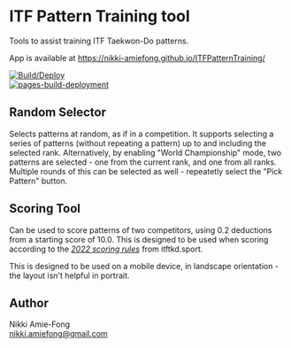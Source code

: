 # ITF Pattern Training tool

Tools to assist training ITF Taekwon-Do patterns.  

App is available at https://nikki-amiefong.github.io/ITFPatternTraining/

[![Build/Deploy](https://github.com/nikki-amiefong/ITFPatternTraining/actions/workflows/dotnet.yml/badge.svg)](https://github.com/nikki-amiefong/ITFPatternTraining/actions/workflows/dotnet.yml)  
[![pages-build-deployment](https://github.com/nikki-amiefong/ITFPatternTraining/actions/workflows/pages/pages-build-deployment/badge.svg)](https://github.com/nikki-amiefong/ITFPatternTraining/actions/workflows/pages/pages-build-deployment)

## Random Selector

Selects patterns at random, as if in a competition. It supports selecting a series of patterns (without repeating a pattern) up to and including
the selected rank. Alternatively, by enabling "World Championship" mode, two patterns are selected - one from the current rank, and one from all ranks. Multiple
rounds of this can be selected as well - repeatetly select the "Pick Pattern" button.

## Scoring Tool

Can be used to score patterns of two competitors, using 0.2 deductions from a starting score of 10.0. This is designed to be used when scoring according to
the *[2022 scoring rules](https://itftkd.sport/wp-content/uploads/2022/04/Official-ITF-Rules-of-Competition-Version-2022v1.pdf#page=68)* from itftkd.sport.

This is designed to be used on a mobile device, in landscape orientation - the layout isn't helpful in portrait.

## Author

Nikki Amie-Fong  
<nikki.amiefong@gmail.com>